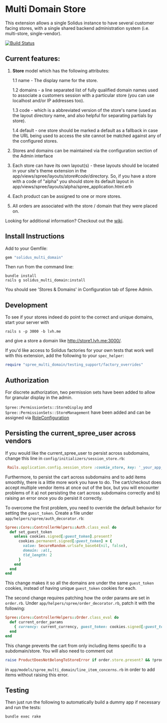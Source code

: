 Multi Domain Store
==================

This extension allows a single Solidus instance to have several customer facing
stores, with a single shared backend administration system (i.e. multi-store,
single-vendor).

[![Build Status](https://travis-ci.org/solidusio/solidus_multi_domain.svg?branch=master)](https://travis-ci.org/solidusio/solidus_multi_domain)

Current features:
------------------

1. **Store** model which has the following attributes:

    1.1 name - The display name for the store.

    1.2 domains - a line separated list of fully qualified domain names used to
    associate a customers session with a particular store (you can use
    localhost and/or IP addresses too).

    1.3 code - which is a abbreviated version of the store's name (used as the
    layout directory name, and also helpful for separating partials by store).

    1.4 default - one store should be marked a default as a fallback in case
    the URL being used to access the site cannot be matched against any of the
    configured stores.

2. Stores and domains can be maintained via the configuration section of the
   Admin interface

2. Each store can have its own layout(s) - these layouts should be located in
   your site's theme extension in the
   app/views/spree/layouts/_store#code_/directory. So, if you have a store
   with a code of "alpha" you should store its default layout in
   app/views/spree/layouts/alpha/spree_application.html.erb

3. Each product can be assigned to one or more stores.

4. All orders are associated with the store / domain that they were placed on.

Looking for additional information? Checkout out the [wiki](https://github.com/solidusio/solidus_multi_domain/wiki).

Install Instructions
--------------------

Add to your Gemfile:

```ruby
gem "solidus_multi_domain"
```

Then run from the command line:

```shell
bundle install
rails g solidus_multi_domain:install
```

You should see 'Stores & Domains' in Configuration tab of Spree Admin.

Development
-------

To see if your stores indeed do point to the correct and unique domains, start your server with
```shell
rails s -p 3000 -b lvh.me
```
and give a store a domain like http://store1.lvh.me:3000/.

If you'd like access to Solidus factories for your own tests that work well
with this extension, add the following to your `spec_helper`:
```ruby
require "spree_multi_domain/testing_support/factory_overrides"
```

Authorization
-------------

For discrete authorization, two permission sets have been added to allow for granular display in the admin.

`Spree::PermissionSets::StoreDisplay` and `Spree::PermissionSets::StoreManagement` have been added and can be assigned via [RoleConfiguration](http://docs.solidus.io/Spree/RoleConfiguration.html)

Persisting the current_spree_user across vendors
--------------------

If you would like the current_spree_user to persist across subdomains, change this line in `config/initializers/session_store.rb`:

```ruby
 Rails.application.config.session_store :cookie_store, key: '_your_app_session', domain: :all, tld_length: 2
```
Furthermore, to persist the cart across subdomains and to add items smoothly, there is a little more work you have to do.  The cart/checkout does accept multiple vendor items at once out of the box, but you will encounter problems of it a) not persisting the cart across subdomains correctly and b) raising an error once you do persist it correctly. 

To overcome the first problem, you need to override the default behavior for setting the `guest_token`. Create a file under `app/helpers/spree/auth_decorator.rb`:
```ruby
Spree::Core::ControllerHelpers::Auth.class_eval do
  def set_guest_token
    unless cookies.signed[:guest_token].present?
      cookies.permanent.signed[:guest_token] = {
        value: SecureRandom.urlsafe_base64(nil, false),
        domain: :all,
        tld_length: 2
      }
    end
  end
end
```
This change makes it so all the domains are under the same `guest_token` cookies, instead of having unique `guest_token` cookies for each.

The second change requires patching how the order params are set in `order.rb`. Under `app/helpers/spree/order_decorator.rb`, patch it with the following:
```ruby
Spree::Core::ControllerHelpers::Order.class_eval do
  def current_order_params
    { currency: current_currency, guest_token: cookies.signed[:guest_token], user_id: try_spree_current_user.try(:id) }
  end
end
```
This change prevents the cart from only including items specific to a subdomain/store. You will also need to comment out 
```ruby
raise ProductDoesNotBelongToStoreError if order.store.present? && !product.stores.include?(order.store)
```
in `app/models/spree_multi_domain/line_item_concerns.rb` in order to add items without raising this error.


Testing
-------

Then just run the following to automatically build a dummy app if necessary and
run the tests:

```shell
bundle exec rake
```
